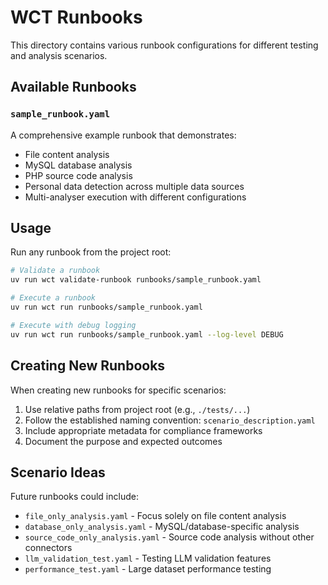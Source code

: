 # WCT Runbooks

This directory contains various runbook configurations for different testing and analysis scenarios.

## Available Runbooks

### `sample_runbook.yaml`
A comprehensive example runbook that demonstrates:
- File content analysis
- MySQL database analysis
- PHP source code analysis
- Personal data detection across multiple data sources
- Multi-analyser execution with different configurations

## Usage

Run any runbook from the project root:

```bash
# Validate a runbook
uv run wct validate-runbook runbooks/sample_runbook.yaml

# Execute a runbook
uv run wct run runbooks/sample_runbook.yaml

# Execute with debug logging
uv run wct run runbooks/sample_runbook.yaml --log-level DEBUG
```

## Creating New Runbooks

When creating new runbooks for specific scenarios:

1. Use relative paths from project root (e.g., `./tests/...`)
2. Follow the established naming convention: `scenario_description.yaml`
3. Include appropriate metadata for compliance frameworks
4. Document the purpose and expected outcomes

## Scenario Ideas

Future runbooks could include:
- `file_only_analysis.yaml` - Focus solely on file content analysis
- `database_only_analysis.yaml` - MySQL/database-specific analysis
- `source_code_only_analysis.yaml` - Source code analysis without other connectors
- `llm_validation_test.yaml` - Testing LLM validation features
- `performance_test.yaml` - Large dataset performance testing
